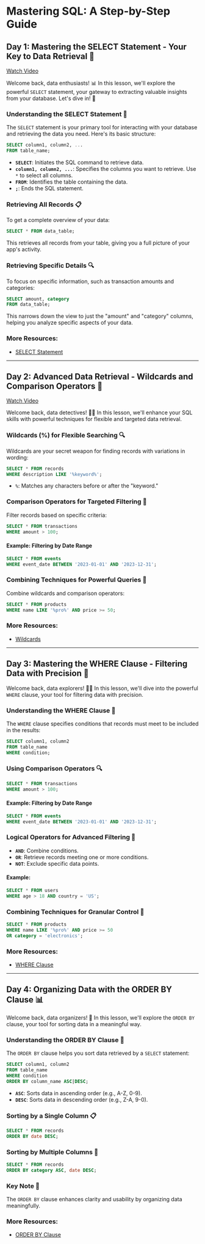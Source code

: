 # Mastering SQL: A Step-by-Step Guide

## Day 1: Mastering the SELECT Statement - Your Key to Data Retrieval 🔑

[Watch Video](https://youtu.be/HYD8KjPB9F8)

Welcome back, data enthusiasts! 📊 In this lesson, we'll explore the powerful `SELECT` statement, your gateway to extracting valuable insights from your database. Let's dive in! 🚀

### Understanding the SELECT Statement 🧠

The `SELECT` statement is your primary tool for interacting with your database and retrieving the data you need. Here's its basic structure:

```sql
SELECT column1, column2, ... 
FROM table_name;
```

- **`SELECT`**: Initiates the SQL command to retrieve data.
- **`column1, column2, ...`**: Specifies the columns you want to retrieve. Use `*` to select all columns.
- **`FROM`**: Identifies the table containing the data.
- **`;`**: Ends the SQL statement.

### Retrieving All Records 📋

To get a complete overview of your data:

```sql
SELECT * FROM data_table;
```

This retrieves all records from your table, giving you a full picture of your app's activity.

### Retrieving Specific Details 🔍

To focus on specific information, such as transaction amounts and categories:

```sql
SELECT amount, category 
FROM data_table;
```

This narrows down the view to just the "amount" and "category" columns, helping you analyze specific aspects of your data.

### More Resources:
- [SELECT Statement](https://www.w3schools.com/sql/sql_select.asp)

---

## Day 2: Advanced Data Retrieval - Wildcards and Comparison Operators 🎯

[Watch Video](https://youtu.be/T11d2ScMtk8)

Welcome back, data detectives! 🕵️‍♂️ In this lesson, we'll enhance your SQL skills with powerful techniques for flexible and targeted data retrieval.

### Wildcards (%) for Flexible Searching 🔍

Wildcards are your secret weapon for finding records with variations in wording:

```sql
SELECT * FROM records 
WHERE description LIKE '%keyword%';
```

- `%`: Matches any characters before or after the "keyword."

### Comparison Operators for Targeted Filtering 🎯

Filter records based on specific criteria:

```sql
SELECT * FROM transactions 
WHERE amount > 100;
```

#### Example: Filtering by Date Range

```sql
SELECT * FROM events 
WHERE event_date BETWEEN '2023-01-01' AND '2023-12-31';
```

### Combining Techniques for Powerful Queries 💪

Combine wildcards and comparison operators:

```sql
SELECT * FROM products 
WHERE name LIKE '%pro%' AND price >= 50;
```

### More Resources:
- [Wildcards](https://www.w3schools.com/mysql/mysql_wildcards.asp)

---

## Day 3: Mastering the WHERE Clause - Filtering Data with Precision 🎯

Welcome back, data explorers! 🕵️‍♂️ In this lesson, we'll dive into the powerful `WHERE` clause, your tool for filtering data with precision.

### Understanding the WHERE Clause 🧠

The `WHERE` clause specifies conditions that records must meet to be included in the results:

```sql
SELECT column1, column2 
FROM table_name 
WHERE condition;
```

### Using Comparison Operators 🔍

```sql
SELECT * FROM transactions 
WHERE amount > 100;
```

#### Example: Filtering by Date Range

```sql
SELECT * FROM events 
WHERE event_date BETWEEN '2023-01-01' AND '2023-12-31';
```

### Logical Operators for Advanced Filtering 🎯

- **`AND`**: Combine conditions.
- **`OR`**: Retrieve records meeting one or more conditions.
- **`NOT`**: Exclude specific data points.

#### Example:

```sql
SELECT * FROM users 
WHERE age > 18 AND country = 'US';
```

### Combining Techniques for Granular Control 💪

```sql
SELECT * FROM products 
WHERE name LIKE '%pro%' AND price >= 50 
OR category = 'electronics';
```

### More Resources:
- [WHERE Clause](https://www.w3schools.com/mysql/mysql_where.asp)

---

## Day 4: Organizing Data with the ORDER BY Clause 📊

Welcome back, data organizers! 📂 In this lesson, we'll explore the `ORDER BY` clause, your tool for sorting data in a meaningful way.

### Understanding the ORDER BY Clause 🧠

The `ORDER BY` clause helps you sort data retrieved by a `SELECT` statement:

```sql
SELECT column1, column2 
FROM table_name 
WHERE condition 
ORDER BY column_name ASC|DESC;
```

- **`ASC`**: Sorts data in ascending order (e.g., A-Z, 0-9).
- **`DESC`**: Sorts data in descending order (e.g., Z-A, 9-0).

### Sorting by a Single Column 📋

```sql
SELECT * FROM records 
ORDER BY date DESC;
```

### Sorting by Multiple Columns 📑

```sql
SELECT * FROM records 
ORDER BY category ASC, date DESC;
```

### Key Note 🎯

The `ORDER BY` clause enhances clarity and usability by organizing data meaningfully.

### More Resources:
- [ORDER BY Clause](https://www.w3schools.com/mysql/mysql_orderby.asp)

